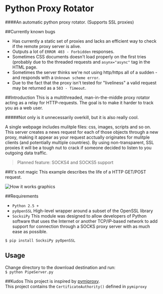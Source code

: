 # Python Proxy Rotator
####An automatic python proxy rotator. (Supports SSL proxies)

##Currently known bugs
* Has currently a static set of proxies and lacks an efficient way to check if the remote proxy server is alive.
* Outputs a lot of `ERROR 403 - Forbidden` responses.
* Sometimes CSS documents doesn't load properly on the first tries (probably due to the threaded requests and `asynx="async"` tag in the HTML page.
* Sometimes the server thinks we're not using http/https all of a sudden - and responds with a `Unknown scheme error`.
* Due to the fact that the proxy isn't tested for "liveliness" a valid request may be returned as a `503 - Timeout`.

##Introduction
This is a multithreaded, man-in-the-middle proxy rotator acting as a relay for HTTP-requests. The goal is to make it harder to track you as a web user.

#####Not only is it unnecessarily overkill, but it is also really cool. 

A single webpage includes mulitple files: css, images, scripts and so on. This server creates a news request for each of those objects through a new proxy, making it appear as your request acctually originates for mulitple clients (and potentially multiple countries). By using non-transparent, SSL proxies it will be a tough nut to crack if someone decided to listen to you outgoing data traffic.

> Planned feature: SOCKS4 and SOCKS5 support

##It's not magic
This example describes the life of a HTTP GET/POST request.

![How it works graphics](https://github.com/jorgenkg/python-proxy-rotator/blob/master/magic.png?raw=true)

##Requirements
* `Python 2.5 +`
* `pyOpenSSL` High-level wrapper around a subset of the OpenSSL library
* `SocksiPy` This module was designed to allow developers of Python software that uses the Internet or another TCP/IP-based network to add support for connection through a SOCKS proxy server with as much ease as possible.

`$ pip install SocksiPy pyOpenSSL`
	
## Usage
Change directory to the download destination and run:  
`$ python PipeServer.py`


##Kudos
This project is inspired by [pymiproxy](https://github.com/allfro/pymiproxy).  
This project contains the `CertificateAuthority()` defined in `pymiproxy`
